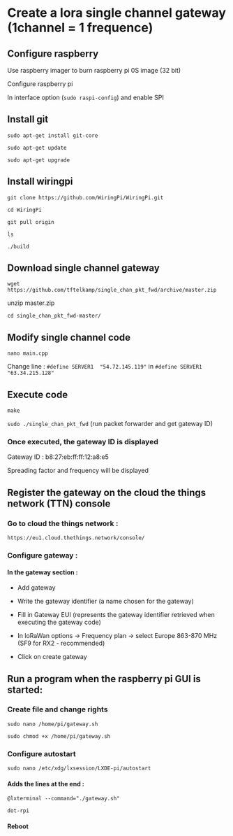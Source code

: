
# Create a lora single channel gateway (1channel = 1 frequence)


## Configure raspberry

Use raspberry imager to burn raspberry pi 0S image (32 bit)

Configure raspberry pi 

In interface option (```sudo raspi-config```) and enable SPI 


## Install git 

```sudo apt-get install git-core```

```sudo apt-get update```

```sudo apt-get upgrade```


## Install wiringpi

```git clone https://github.com/WiringPi/WiringPi.git```

```cd WiringPi ```

```git pull origin```

```ls```

```./build```


## Download single channel gateway

```wget https://github.com/tftelkamp/single_chan_pkt_fwd/archive/master.zip```

unzip master.zip

```cd single_chan_pkt_fwd-master/```


##  Modify single channel code 

```nano main.cpp```

Change line : ```#define SERVER1  "54.72.145.119"``` in ```#define SERVER1 "63.34.215.128"```


## Execute code

```make ```

```sudo ./single_chan_pkt_fwd``` (run packet forwarder and get gateway ID)


### Once executed, the gateway ID is displayed 

Gateway ID : b8:27:eb:ff:ff:12:a8:e5 

Spreading factor and frequency will be displayed 



## Register the gateway on the cloud the things network (TTN) console

### Go to cloud the things network :

```https://eu1.cloud.thethings.network/console/```


### Configure gateway : 

#### In the gateway section :

- Add gateway
  
- Write the gateway identifier (a name chosen for the gateway)
  
- Fill in Gateway EUI (represents the gateway identifier retrieved when executing the gateway code)
  
- In loRaWan options -> Frequency plan -> select Europe 863-870 MHz (SF9 for RX2 - recommended)
  
- Click on create gateway 


## Run a program when the raspberry pi GUI is started: 


### Create file and change rights 

```sudo nano /home/pi/gateway.sh```

```sudo chmod +x /home/pi/gateway.sh```


### Configure autostart 

```sudo nano /etc/xdg/lxsession/LXDE-pi/autostart```

#### Adds the lines at the end  : 

```@lxterminal --command="./gateway.sh"```

```dot-rpi```

#### Reboot 

